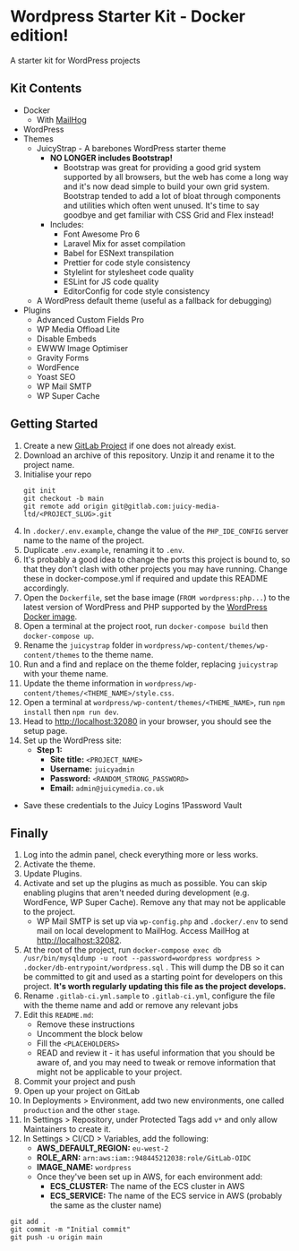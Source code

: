 # Wordpress Starter Kit - Docker edition!

A starter kit for WordPress projects

## Kit Contents

- Docker
    - With [MailHog](https://github.com/mailhog/MailHog)
- WordPress
- Themes
    - JuicyStrap - A barebones WordPress starter theme
        - **NO LONGER includes Bootstrap!**
          - Bootstrap was great for providing a good grid system supported by all browsers, but the web has come a long way and it's now dead simple to build your own grid system. Bootstrap tended to add a lot of bloat through components and utilities which often went unused. It's time to say goodbye and get familiar with CSS Grid and Flex instead!
        - Includes:
            - Font Awesome Pro 6
            - Laravel Mix for asset compilation
            - Babel for ESNext transpilation
            - Prettier for code style consistency
            - Stylelint for stylesheet code quality
            - ESLint for JS code quality
            - EditorConfig for code style consistency
    - A WordPress default theme (useful as a fallback for debugging)
- Plugins
    - Advanced Custom Fields Pro
    - WP Media Offload Lite
    - Disable Embeds
    - EWWW Image Optimiser
    - Gravity Forms
    - WordFence
    - Yoast SEO
    - WP Mail SMTP
    - WP Super Cache

## Getting Started

1. Create a new [GitLab Project](https://juicy-media-ltd.gitlab.io/wiki/juicy/gitlab.html#setting-up-a-new-project) if one does not already exist.
2. Download an archive of this repository. Unzip it and rename it to the project name.
3. Initialise your repo
    ```shell script
    git init
    git checkout -b main
    git remote add origin git@gitlab.com:juicy-media-ltd/<PROJECT_SLUG>.git
    ```
4. In `.docker/.env.example`, change the value of the `PHP_IDE_CONFIG` server name to the name of the project.
5. Duplicate `.env.example`, renaming it to `.env`.
6. It's probably a good idea to change the ports this project is bound to, so that they don't clash with other projects you may have running. Change these in docker-compose.yml if required and update this README accordingly.
7. Open the `Dockerfile`, set the base image (`FROM wordpress:php...`) to the latest version of WordPress and PHP supported by the [WordPress Docker image](https://hub.docker.com/_/wordpress).
8. Open a terminal at the project root, run `docker-compose build` then `docker-compose up`.
9. Rename the `juicystrap` folder in `wordpress/wp-content/themes/wp-content/themes` to the theme name.
10. Run and a find and replace on the theme folder, replacing `juicystrap` with your theme name.
11. Update the theme information in `wordpress/wp-content/themes/<THEME_NAME>/style.css`.
12. Open a terminal at `wordpress/wp-content/themes/<THEME_NAME>`, run `npm install` then `npm run dev`.
13. Head to [http://localhost:32080](http://localhost:32080) in your browser, you should see the setup page.
14. Set up the WordPress site:
     - **Step 1:**
         - **Site title:** `<PROJECT_NAME>`
         - **Username:** `juicyadmin`
         - **Password:** `<RANDOM_STRONG_PASSWORD>`
         - **Email:** `admin@juicymedia.co.uk`

* Save these credentials to the Juicy Logins 1Password Vault

## Finally

1. Log into the admin panel, check everything more or less works.
2. Activate the theme.
3. Update Plugins.
4. Activate and set up the plugins as much as possible. You can skip enabling plugins that aren't needed during
   development (e.g. WordFence, WP Super Cache). Remove any that may not be applicable to the project.
    - WP Mail SMTP is set up via `wp-config.php` and `.docker/.env` to send mail on local development to MailHog. Access
      MailHog at [http://localhost:32082](http://localhost:32082).
5. At the root of the project,
   run `docker-compose exec db /usr/bin/mysqldump -u root --password=wordpress wordpress > .docker/db-entrypoint/wordpress.sql`
   . This will dump the DB so it can be committed to git and used as a starting point for developers on this project.
   **It's worth regularly updating this file as the project develops.**
6. Rename `.gitlab-ci.yml.sample` to `.gitlab-ci.yml`, configure the file with the theme name and add or remove any
   relevant jobs
7. Edit this `README.md`:
    - Remove these instructions
    - Uncomment the block below
    - Fill the `<PLACEHOLDERS>`
    - READ and review it - it has useful information that you should be aware of, and you may need to tweak or remove information that might not be applicable to your project.
8. Commit your project and push 
9. Open up your project on GitLab
10. In Deployments > Environment, add two new environments, one called `production` and the other `stage`.
11. In Settings > Repository, under Protected Tags add `v*` and only allow Maintainers to create it.
12. In Settings > CI/CD > Variables, add the following:
    * **AWS_DEFAULT_REGION:** `eu-west-2`
    * **ROLE_ARN:** `arn:aws:iam::948445212038:role/GitLab-OIDC`
    * **IMAGE_NAME:** `wordpress`
    * Once they've been set up in AWS, for each environment add:
      * **ECS_CLUSTER:** The name of the ECS cluster in AWS
      * **ECS_SERVICE:** The name of the ECS service in AWS (probably the same as the cluster name)

```shell script
git add .
git commit -m "Initial commit"
git push -u origin main
```

<!-- 
# <PROJECT NAME>
[![pipeline status](https://gitlab.com/juicy-media-ltd/<PROJECT_SLUG>/badges/develop/pipeline.svg)](https://gitlab.com/juicy-media-ltd/<PROJECT_SLUG>/commits/main)

## Getting Started

1. Clone the [repository](https://gitlab.com/juicy-media-ltd/<PROJECT_SLUG>)
2. **Windows only:** Copy the `/docker-compose.override-wsl.yml` file to `/docker-compose.override.yml`
   * The WSL override file in the project assumes the WSL OS that Docker is configured to use has a user set up and isn't using the root account. You may need to tweak your override file or not use it if you encounter file permission issues.
3. Run `docker-compose build` in the root of the project to build the docker containers
4. Run `docker-compose up` to start the docker containers
5. Open a terminal at `wordpress/wp-content/themes/<THEME_NAME>`, run `npm install` then `npm run dev`.
6. Head to [http://localhost:32080](http://localhost:32080) in your browser, you should see the website.

## Environments and important things to note
The Dockerfile you use in this project for local development is the exact same as what will be deployed to and run on AWS. The CI/CD runners will build a production file using the WordPress files committed to the repo. Because of this there's a few very important things to note.

### WP Config
There isn't a production specific wp-config.php file. Anything put in there will apply to production in the same way that it applies to development. As such, you should rely on environment variables to populate the values of any constants defined in WP Config. The .env file used for development is located in .docker/.env. Anything you add should be replicated in the .env.example file which is tracked by git (remove any secrets from the example file and store them in 1Password).

### Updating WordPress
WordPress updates must be undertaken by updating the Docker image used for this project, rather than through the WP admin panel. Core WordPress files aren't persisted outside of the Docker image, so while an update via WP admin will work initially, it will be reverted once the volume is removed.

To update WordPress, you should:
1. Stop any running containers and remove the WordPress volume (`docker-compose down -v`)
2. Open the Dockerfile, update the version of the base WordPress image (`FROM wordpress:<WORDPRESS_VERSION>-php<PHP-VERSION>`) 
3. Build the updated Dockerfile (`docker-compose build`)
4. Start the containers and verify the version in WP Admin

Note: a named volume is created for this project to allow WP CLI to work. This MUST be removed before building the Dockerfile, otherwise WordPress won't copy over the updated install to the working directory. Passing `-v` to `docker-compose down` will remove this volume.  

## WordPress Admin
Access the WordPress admin panel at [http://localhost:32080/wp-admin/](http://localhost:32080/wp-admin/). 

Check 1Password for login details.

## Mail
WP Mail SMTP is set up via `wp-config.php` and `.docker/.env` to send mail on local development to MailHog. Access MailHog at [http://localhost:32082](http://localhost:32082).

## WP CLI
A WP CLI docker container is available. Commands can be running using `docker-compose run wp-cli <command>`.

## Database
If you need to commit your local dev database to the git repo, run `docker-compose exec db /usr/bin/mysqldump -u root --password=wordpress wordpress | gzip > .docker/db-entrypoint/wordpress.sql.gz` in the root of the project and commit the change.

## Compiling assets

Use the following commands to compile assets:
- For development: `npm run dev`
- To auto-compile files when changed in development: `npm run watch`
- For production: `npm run production`

## Styling
### Stylesheets
This project uses the [7-1 architecture pattern](http://sass-guidelin.es/#architecture).

### Code Style
[Prettier](https://prettier.io) is installed and configured to enforce an opinionated code standard
for JS, CSS, JSON and Markdown files in this project. You should ensure Prettier is run before you make a commit. You can do this by running `npx run prettier . --write` in the root of the theme. Alternatively, configure your IDE to reformat using Prettier and to reformat automatically on save.

The `.editorconfig` in the root of the project contains the configuration for your IDE to enforce these styles. You may need to install an editorconfig plugin for your IDE to enable this. If the file is missing a config setting for an IDE to format stylesheets according to the stylelint rules, please add it and commit the file.

Class names should follow the [BEM Methodology](http://getbem.com/introduction/) in kebab-case. If you are styling a element from a package/library where you have no control over the class names, BEM enforcement can be disabled for the file with `/* stylelint-disable selector-class-pattern */`.

ID selectors should almost never be used to style an element. The only exception to this is to style elements from a package/library where you have no control over the classes/ids on the element. Use `/* stylelint-disable-next-line selector-max-id */` to disable stylelint for the selector in the stylesheet.

### Text sizing
Text sizes should be applied as a relative percentage of the parent element. Avoid rem units for text sizing. Elements are set up to use a fixed font size, which can be scaled accordingly for breakpoints. On iOS, the project is set up to use Dynamic Type font sizing. Using rem units ensures that your text scales properly in line with system preferences or the base font.

To meet the WCAG 2.1 level AA accessibility standard, you must make sure every feature can be used when text size is increased by 200% and that content reflows to a single column when it’s increased by 400%. Breakpoints using em values are provided to assist in this - these ensure that if the font size is increased by the user, they're served a mobile-sized layout, rather than a desktop one where large text may be stuffed into small columns.

### Font Awesome
Font Awesome 6 is included through JS and SVG. You can continue to include fonts on a page using the `<i>` tag, but you must import the icon you want to use and add it to FA's library first, do this in `juicystrap/assets/src/js/partials/fontawesome.js`. 

## Linting
Javascript and Stylesheets are linted to ensure they conform to a specified code standard. Familiarise yourself with [ESLint](https://eslint.org/) and [Stylelint](https://stylelint.io/) for more information.

Your work must pass all linters before being merged into the default branch (develop).

### Commands
Use the following commands to lint files:
- ESLint: `npm run lint:js`
- Stylelint: `npm run lint:style`

### CI/CD
Linters and Prettier are run automatically through [GitLab CI/CD](https://gitlab.com/juicy-media-ltd/<PROJECT_SLUG>/-/pipelines) on merge requests and commits to develop and main. Merge Requests will not be accepted until your work passes the lint tests.

## Deployment
This project is hosted on an AWS Fargate-based architecture. More information on this architecture can be found on the [Terraform Recipe for WordPress on AWS Fargate](https://gitlab.com/juicy-media-ltd/terraform/wordpress-fargate/-/blob/main/README.md) repo.

Deployment to it is handled by [GitLab CI/CD](https://gitlab.com/juicy-media-ltd/<PROJECT_SLUG>/-/pipelines). Commits to the main branch tagged with `v<VERSION_NUMBER>-release` (e.g. `v1.0.1-release`) will be automatically deployed to the production environment, and those tagged with `v<VERSION_NUMBER>-stage` will be automatically deployed to the staged environment.
-->
